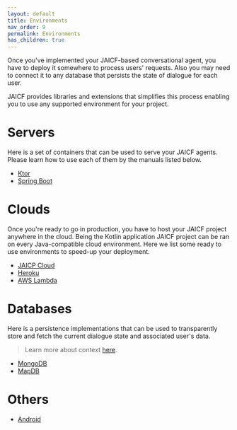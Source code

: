 ```yaml
---
layout: default
title: Environments
nav_order: 9
permalink: Environments
has_children: true
---
```


Once you've implemented your JAICF-based conversational agent, you have to deploy it somewhere to process users' requests.
Also you may need to connect it to any database that persists the state of dialogue for each user.

JAICF provides libraries and extensions that simplifies this process enabling you to use any supported environment for your project.

# Servers

Here is a set of containers that can be used to serve your JAICF agents.
Please learn how to use each of them by the manuals listed below.

* [Ktor](Ktor)
* [Spring Boot](Spring-Boot)

# Clouds

Once you're ready to go in production, you have to host your JAICF project anywhere in the cloud.
Being the Kotlin application JAICF project can be ran on every Java-compatible cloud environment.
Here we list some ready to use environments to speed-up your deployment.

* [JAICP Cloud](JAICP-Cloud)
* [Heroku](Heroku)
* [AWS Lambda](AWS-Lambda)

# Databases

Here is a persistence implementations that can be used to transparently store and fetch the current dialogue state and associated user's data.

> Learn more about context [here](context).

* [MongoDB](https://github.com/just-ai/jaicf-kotlin/tree/master/managers/mongo)
* [MapDB](https://github.com/just-ai/jaicf-kotlin/tree/master/managers/mapdb)

# Others

* [Android](Android)